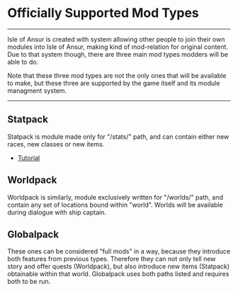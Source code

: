 # Officially Supported Mod Types
***
Isle of Ansur is created with system allowing other people to join their own modules into Isle of Ansur, making kind of mod-relation for original content. Due to that system though, there are three main mod types modders will be able to do.

Note that these three mod types are not the only ones that will be available to make, but these three are supported by the game itself and its module managment system.
***
## Statpack
Statpack is module made only for "/stats/" path, and can contain either new races, new classes or new items.

* <a href='#statpack_tutorial'>Tutorial</a>

## Worldpack
Worldpack is similarly, module exclusively written for "/worlds/" path, and contain any set of locations bound within "world". Worlds will be available during dialogue with ship captain.

## Globalpack
These ones can be considered "full mods" in a way, because they introduce both features from previous types. Therefore they can not only tell new story and offer quests (Worldpack), but also introduce new items (Statpack) obtainable within that world. Globalpack uses both paths listed and requires both to be run.